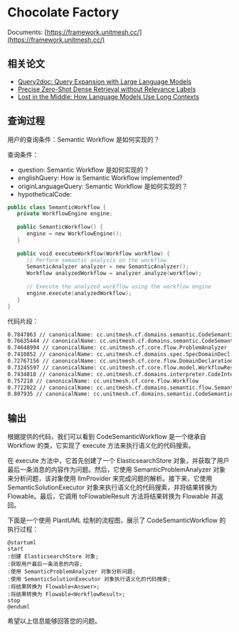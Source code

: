 # Chocolate Factory

Documents: [https://framework.unitmesh.cc/](https://framework.unitmesh.cc/)

## 相关论文

- [Query2doc: Query Expansion with Large Language Models](https://arxiv.org/abs/2303.07678)
- [Precise Zero-Shot Dense Retrieval without Relevance Labels](https://arxiv.org/abs/2212.10496)
- [Lost in the Middle: How Language Models Use Long Contexts](https://arxiv.org/abs/2307.03172)

## 查询过程

用户的查询条件：Semantic Workflow 是如何实现的？

查询条件：

- question: Semantic Workflow 是如何实现的？
- englishQuery: How is Semantic Workflow implemented?
- originLanguageQuery: Semantic Workflow 是如何实现的？
- hypotheticalCode:
```kotlin
public class SemanticWorkflow {
   private WorkflowEngine engine;
   
   public SemanticWorkflow() {
      engine = new WorkflowEngine();
   }
   
   public void executeWorkflow(Workflow workflow) {
      // Perform semantic analysis on the workflow
      SemanticAnalyzer analyzer = new SemanticAnalyzer();
      Workflow analyzedWorkflow = analyzer.analyze(workflow);
      
      // Execute the analyzed workflow using the workflow engine
      engine.execute(analyzedWorkflow);
   }
}
```

代码片段：

```bash
0.7847863 // canonicalName: cc.unitmesh.cf.domains.semantic.CodeSemanticWorkflowTest
0.76635444 // canonicalName: cc.unitmesh.cf.domains.semantic.CodeSemanticDecl
0.74648994 // canonicalName: cc.unitmesh.cf.core.flow.ProblemAnalyzer
0.7410852 // canonicalName: cc.unitmesh.cf.domains.spec.SpecDomainDecl
0.72767156 // canonicalName: cc.unitmesh.cf.core.flow.DomainDeclaration
0.73245597 // canonicalName: cc.unitmesh.cf.core.flow.model.WorkflowResult
0.7434818 // canonicalName: cc.unitmesh.cf.domains.interpreter.CodeInterpreterWorkflow.execute
0.757218 // canonicalName: cc.unitmesh.cf.core.flow.Workflow
0.7722022 // canonicalName: cc.unitmesh.cf.domains.semantic.flow.SemanticProblemAnalyzer
0.807935 // canonicalName: cc.unitmesh.cf.domains.semantic.CodeSemanticWorkflow.execute
```

## 输出

根据提供的代码，我们可以看到 CodeSemanticWorkflow 是一个继承自 Workflow 的类，它实现了 execute 方法来执行语义化的代码搜索。

在 execute 方法中，它首先创建了一个 ElasticsearchStore 对象，并获取了用户最后一条消息的内容作为问题。然后，它使用 SemanticProblemAnalyzer
对象来分析问题，该对象使用 llmProvider 来完成问题的解析。接下来，它使用 SemanticSolutionExecutor 对象来执行语义化的代码搜索，并将结果转换为
Flowable<Answer>。最后，它调用 toFlowableResult 方法将结果转换为 Flowable<WorkflowResult> 并返回。

下面是一个使用 PlantUML 绘制的流程图，展示了 CodeSemanticWorkflow 的执行过程：

```plantuml
@startuml
start
:创建 ElasticsearchStore 对象;
:获取用户最后一条消息的内容;
:使用 SemanticProblemAnalyzer 对象分析问题;
:使用 SemanticSolutionExecutor 对象执行语义化的代码搜索;
:将结果转换为 Flowable<Answer>;
:将结果转换为 Flowable<WorkflowResult>;
stop
@enduml
```

希望以上信息能够回答您的问题。
